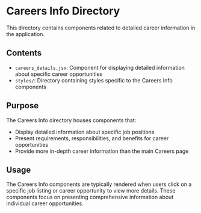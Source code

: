 # Careers Info Directory

This directory contains components related to detailed career information in the application.

## Contents

- `careers_details.jsx`: Component for displaying detailed information about specific career opportunities
- `styles/`: Directory containing styles specific to the Careers Info components

## Purpose

The Careers Info directory houses components that:
- Display detailed information about specific job positions
- Present requirements, responsibilities, and benefits for career opportunities
- Provide more in-depth career information than the main Careers page

## Usage

The Careers Info components are typically rendered when users click on a specific job listing or career opportunity to view more details. These components focus on presenting comprehensive information about individual career opportunities.